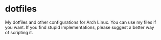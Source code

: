 # dotfiles
My dotfiles and other configurations for Arch Linux.
You can use my files if you want.
If you find stupid implementations, please suggest a better way of scripting it.
